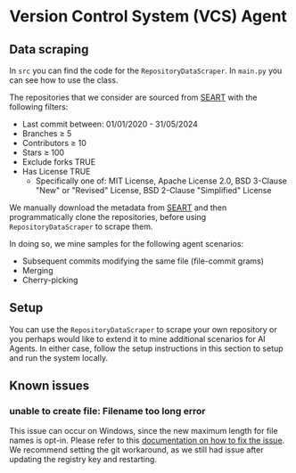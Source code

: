 # Version Control System (VCS) Agent
## Data scraping
In `src` you can find the code for the `RepositoryDataScraper`. In `main.py` you can see how to use the class.

The repositories that we consider are sourced from [SEART](https://seart-ghs.si.usi.ch/) with the following filters:
- Last commit between: 01/01/2020 - 31/05/2024
- Branches ≥ 5
- Contributors ≥ 10
- Stars ≥ 100
- Exclude forks TRUE
- Has License TRUE
    - Specifically one of: MIT License, Apache License 2.0, BSD 3-Clause "New" or "Revised" License, BSD 2-Clause "Simplified" License

We manually download the metadata from [SEART](https://seart-ghs.si.usi.ch/) and then programmatically clone 
the repositories, before using `RepositoryDataScraper` to scrape them.

In doing so, we mine samples for the following agent scenarios:
- Subsequent commits modifying the same file (file-commit grams)
- Merging
- Cherry-picking

## Setup
You can use the `RepositoryDataScraper` to scrape your own repository or you perhaps would like to extend it
to mine additional scenarios for AI Agents. In either case, follow the setup instructions in this section to
setup and run the system locally.

## Known issues
### unable to create file: Filename too long error
This issue can occur on Windows, since the new maximum length for file names is opt-in. Please refer to this 
[documentation on how to fix the issue](https://confluence.atlassian.com/bamkb/git-checkouts-fail-on-windows-with-filename-too-long-error-unable-to-create-file-errors-867363792.html).
We recommend setting the git workaround, as we still had issue after updating the registry key and restarting.